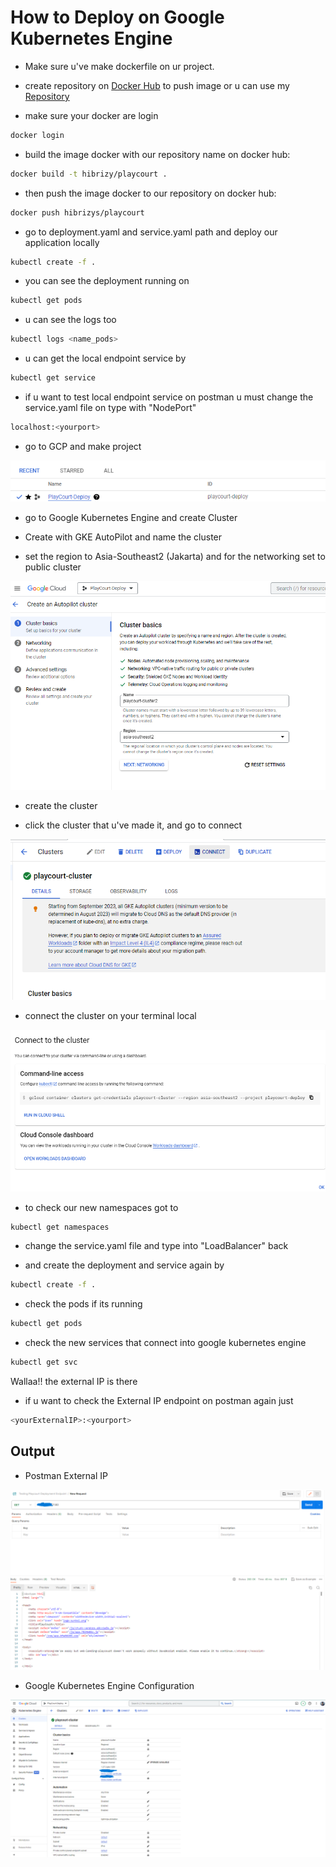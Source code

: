 # How to Deploy on Google Kubernetes Engine

- Make sure u've make dockerfile on ur project.

- create repository on [Docker Hub](https://hub.docker.com/) to push image or u can use my [Repository](https://hub.docker.com/repositories/hibrizys)

- make sure your docker are login
```sh
docker login
```

- build the image docker with our repository name on docker hub:
```sh
docker build -t hibrizy/playcourt .
```

- then push the image docker to our repository on docker hub:
```sh
docker push hibrizys/playcourt
```

- go to deployment.yaml and service.yaml path and deploy our application locally
```sh
kubectl create -f .
```

- you can see the deployment running on
```sh
kubectl get pods
```

- u can see the logs too
```sh
kubectl logs <name_pods>
```
- u can get the local endpoint service by
```sh
kubectl get service
```

- if u want to test local endpoint service on postman u must change the service.yaml file on type with "NodePort"
```sh
localhost:<yourport>
```

- go to GCP and make project

![Project GCP](/src/assets/img/documentation/projectGCP.png)

- go to Google Kubernetes Engine and create Cluster

- Create with GKE AutoPilot and name the cluster

- set the region to Asia-Southeast2 (Jakarta) and for the networking set to public cluster

![GKE Autopilot](/src/assets/img/documentation/GKE.png)

- create the cluster

- click the cluster that u've made it, and go to connect

![Edit Cluster](/src/assets/img/documentation/editCluster.png)

- connect the cluster on your terminal local

![Connect cluster](/src/assets/img/documentation/connectCluster.png)

- to check our new namespaces got to 
```sh
kubectl get namespaces
```

- change the service.yaml file and type into "LoadBalancer" back

- and create the deployment and service again by
```sh
kubectl create -f .
```

- check the pods if its running
```sh
kubectl get pods
```

- check the new services that connect into google kubernetes engine
```sh
kubectl get svc
```

Wallaa!! the external IP is there

- if u want to check the External IP endpoint on postman again just
```sh
<yourExternalIP>:<yourport>
```

## Output

- Postman External IP

![External IP](/src/assets/img/documentation/ExternalIP.png)

- Google Kubernetes Engine Configuration

![GKE Config](/src/assets/img/documentation/Configuration.png)